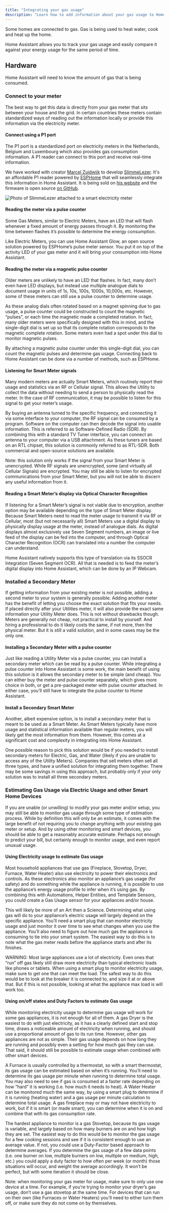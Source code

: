 ```yaml
---
title: "Integrating your gas usage"
description: "Learn how to add information about your gas usage to Home Assistant home energy management."
---
```


Some homes are connected to gas. Gas is being used to heat water, cook and heat up the home.

Home Assistant allows you to track your gas usage and easily compare it against your energy usage for the same period of time.

## Hardware

Home Assistant will need to know the amount of gas that is being consumed.

### Connect to your meter

The best way to get this data is directly from your gas meter that sits between your house and the grid. In certain countries these meters contain standardized ways of reading out the information locally or provide this information via the electricity meter.

#### Connect using a P1 port

The P1 port is a standardized port on electricity meters in the Netherlands, Belgium and Luxembourg which also provides gas consumption information. A P1 reader can connect to this port and receive real-time information.

We have worked with creator [Marcel Zuidwijk](https://www.zuidwijk.com) to develop [SlimmeLezer](https://www.slimmelezer.nl). It's an affordable P1 reader powered by [ESPHome](https://esphome.io) that will seamlessly integrate this information in Home Assistant. It is being sold on [his website](https://www.slimmelezer.nl) and the firmware is open source [on GitHub](https://github.com/zuidwijk/dsmr).

![Photo of SlimmeLezer attached to a smart electricity meter](/images/docs/energy/slimmelezer.jpg)

#### Reading the meter via a pulse counter

Some Gas Meters, similar to Electric Meters, have an LED that will flash whenever a fixed amount of energy passes through it. By monitoring the time between flashes it’s possible to determine the energy consumption.

Like Electric Meters, you can use Home Assistant Glow, an open source solution powered by ESPHome’s pulse meter sensor. You put it on top of the activity LED of your gas meter and it will bring your consumption into Home Assistant.

#### Reading the meter via a magnetic pulse counter

Older meters are unlikely to have an LED that flashes. In fact, many don’t even have LED displays, but instead use multiple analogue dials to document usage in units of 1s, 10s, 100s, 1000s, 10,000s, etc. However, some of these meters can still use a pulse counter to determine usage.

As these analog dials often rotated based on a magnet spinning due to gas usage, a pulse counter could be constructed to count the magnetic “pulses”, or each time the magnetic made a completed rotation. In fact, many older meters were specifically designed with this in mind, and the single-digit dial is set up so that its complete rotation corresponds to the magnetic complete rotation. Some meters even had a spot under this dial to monitor magnetic pulses. 

By attaching a magnetic pulse counter under this single-digit dial, you can count the magnetic pulses and determine gas usage. Connecting back to Home Assistant can be done via a number of methods, such as ESPHome.

#### Listening for Smart Meter signals

Many modern meters are actually Smart Meters, which routinely report their usage and statistics via an RF or Cellular signal. This allows the Utility to collect the data without needing to send a person to physically read the meter. In the case of RF communication, it may be possible to listen for this signal to get your meter’s usage.

By buying an antenna turned to the specific frequency, and connecting it via some interface to your computer, the RF signal can be consumed by a program. Software on the computer can then decode the signal into usable information. This is referred to as Software-Defined Radio (SDR). By combining this with a standard TV Tuner interface, you can connect an antenna to your computer via a USB attachment. As these tuners are based on an RTL chipset, this solution is commonly referred to as RTL-SDR. Both commercial and open-source solutions are available.

Note: this solution only works if the signal from your Smart Meter is unencrypted. While RF signals are unencrypted, some (and virtually all Cellular Signals) are encrypted. You may still be able to listen for encrypted communications from your Smart Meter, but you will not be able to discern any useful information from it.

#### Reading a Smart Meter’s display via Optical Character Recognition

If listening for a Smart Meter’s signal is not viable due to encryption, another option may be available depending on the type of Smart Meter display. Because Smart Meters need to read the meter usage to transmit it via RF or Cellular, most (but not necessarily all) Smart Meters use a digital display to physically display usage at the meter, instead of analogue dials. As digital displays almost exclusively use Seven Segment numbers, an image or live feed of the display can be fed into the computer, and through Optical Character Recognition (OCR) can translated into a number the computer can understand.

Home Assistant natively supports this type of translation via its SSOCR Integration (Seven Segment OCR). All that is needed is to feed the meter’s digital display into Home Assistant, which can be done by an IP Webcam.

### Installed a Secondary Meter

If getting information from your existing meter is not possible, adding a second meter to your system is generally possible. Adding another meter has the benefit of letting you choose the exact solution that fits your needs. If placed directly after your Utilities meter, it will also provide the exact same information your Utility Meter does. This is not without drawbacks though. Meters are generally not cheap, not practical to install by yourself. And hiring a professional to do it likely costs the same, if not more, then the physical meter. But it is still a valid solution, and in some cases may be the only one.

#### Installing a Secondary Meter with a pulse counter

Just like reading a Utility Meter via a pulse counter, you can install a secondary meter which can be read by a pulse counter. While integrating a pulse counter into Home Assistant is some work, the main benefit of using this solution is it allows the secondary meter to be simple (and cheap). You can either buy the meter and pulse counter separately, which gives more choice in both, or get a pre-packaged meter with pulse counter attached. In either case, you’ll still have to integrate the pulse counter to Home Assistant.

#### Install a Secondary Smart Meter

Another, albeit expensive option, is to install a secondary meter that is meant to be used as a Smart Meter. As Smart Meters typically have more usage and statistical information available than regular meters, you will likely get the most information from them. However, this comes at a significant cost and complexity in integrating into Home Assistant.

One possible reason to pick this solution would be if you needed to install secondary meters for Electric, Gas, and Water (likely if you are unable to access any of the Utility Meters). Companies that sell meters often sell all three types, and have a unified solution for integrating them together. There may be some savings in using this approach, but probably only if your only solution was to install all three secondary meters.

### Estimating Gas Usage via Electric Usage and other Smart Home Devices

If you are unable (or unwilling) to modify your gas meter and/or setup, you may still be able to monitor gas usage through some type of estimation process. While by definition this will only be an estimate, it comes with the large benefit of not requiring you to change anything with your existing gas meter or setup. And by using other monitoring and smart devices, you should be able to get a reasonably accurate estimate. Perhaps not enough to predict your bill, but certainly enough to monitor usage, and even report unusual usage. 

#### Using Electricity usage to estimate Gas usage

Most household appliances that use gas (Fireplace, Stovetop, Dryer, Furnace, Water Heater) also use electricity to power their electronics and controls. As these electronics also monitor an appliance’s gas usage (for safety) and do something while the appliance is running, it is possible to use the appliance’s energy usage profile to infer when it’s using gas. By combining this with Automations, Helper Entities, and Template Sensors, you could create a Gas Usage sensor for your appliances and/or house.

This will likely be more of an Art then a Science. Determining what using gas will do to your appliance’s electric usage will largely depend on the specific appliance. You’ll need a smart plug that can monitor electricity usage and just monitor it over time to see what changes when you use the appliance. You’ll also need to figure out how much gas the appliance is consuming to tie into your smart system. The easiest way to do this is to note what the gas meter reads before the appliance starts and after its finishes.

WARNING: Most large appliances use a lot of electricity. Even ones that “run” off gas likely still draw more electricity than typical electronic loads like phones or tablets. When using a smart plug to monitor electricity usage, make sure to get one that can meet the load. The safest way to do this would be to look at the breaker it is connected to, and size it at or above that. But if this is not possible, looking at what the appliance max load is will work too.

#### Using on/off states and Duty Factors to estimate Gas usage

While monitoring electricity usage to determine gas usage will work for some gas appliances, it is not enough for all of them. A gas Dryer is the easiest to do with just electricity, as it has a clearly defined start and stop time, draws a noticeable amount of electricity when running, and should use a proportional amount of gas to its run time. However, other gas appliances are not as simple. Their gas usage depends on how long they are running and possibly even a setting for how much gas they can use. That said, it should still be possible to estimate usage when combined with other smart devices.

A Furnace is usually controlled by a thermostat, so with a smart thermostat, its gas usage can be estimated based on when it’s running. You’ll need to determine its gas usage per minute when running to determine total usage. You may also need to see if gas is consumed at a faster rate depending on how “hard” it is working (i.e. how much it needs to heat). A Water Heater can be monitored much the same way, by using a smart plug to determine if it is running (heating water) and a gas usage per minute calculation to determine total usage. A gas fireplace may or may not have electricity to work, but if it is smart (or made smart), you can determine when it is on and combine that with its gas consumption rate.

The hardest appliance to monitor is a gas Stovetop, because its gas usage is variable, and largely based on how many burners are on and how high they are set. The easiest way to do this would be to monitor the gas usage for a few cooking sessions and see if it is consistent enough to use an average value. If not, you could use a Duty-Factor based approach to determine averages. If you determine the gas usage of a few data points (i.e. one burner on low, multiple burners on low, multiple on medium, high, etc.) you could apply a duty factor to how often per week (or month) those situations will occur, and weight the average accordingly. It won’t be perfect, but with some iteration it should be close.

Note: when monitoring your gas meter for usage, make sure to only use one device at a time. For example, if you’re trying to monitor your dryer’s gas usage, don’t use a gas stovetop at the same time. For devices that can run on their own (like Furnaces or Water Heaters) you’ll need to either turn them off, or make sure they do not come on by themselves.
